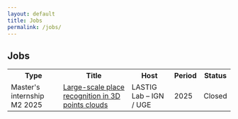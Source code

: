 ```yaml
---
layout: default
title: Jobs
permalink: /jobs/
---
```

<h2> Jobs</h2>

<table width="80%">
<tr>
    <th>Type</th>
    <th>Title</th>
    <th>Host</th>
    <th>Period</th>
    <th>Status</th>
</tr>
<tr>
	<td>Master's internship M2 2025</td>
	<td><a href="../docs/sujet_stage_2025-Loc3D-ext-EN.pdf" target=new>Large-scale place recognition in 3D points clouds</a></td>
	<td>LASTIG Lab – IGN / UGE</td>
	<td>2025</td>
	<td>Closed</td>
</tr>
<table>
